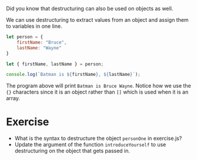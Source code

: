 Did you know that destructuring can also be used on objects as well.

We can use destructuring to extract values from an object and assign them to variables in one line.

```js
let person = {
    firstName: "Bruce",
    lastName: "Wayne"
}

let { firstName, lastName } = person;

console.log(`Batman is ${firstName}, ${lastName}`);
```

The program above will print `Batman is Bruce Wayne`. Notice how we use the `{}` characters since it is an object rather than `[]` which is used when it is an array.

# Exercise

- What is the syntax to destructure the object `personOne` in exercise.js?
- Update the argument of the function `introduceYourself` to use destructuring on the object that gets passed in.
